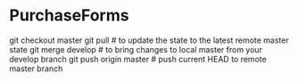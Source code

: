 # PurchaseForms

git checkout master
git pull               # to update the state to the latest remote master state
git merge develop      # to bring changes to local master from your develop branch
git push origin master # push current HEAD to remote master branch